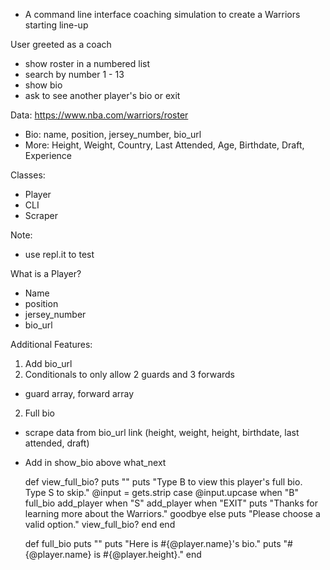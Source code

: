 - A command line interface coaching simulation to create a Warriors starting line-up

User greeted as a coach
- show roster in a numbered list
- search by number 1 - 13
- show bio
- ask to see another player's bio or exit

Data: https://www.nba.com/warriors/roster
- Bio: name, position, jersey_number, bio_url
- More: Height, Weight, Country, Last Attended, Age, Birthdate, Draft, Experience

Classes:
- Player
- CLI
- Scraper

Note:
- use repl.it to test

What is a Player?
- Name
- position
- jersey_number
- bio_url

Additional Features:

1. Add bio_url
2. Conditionals to only allow 2 guards and 3 forwards
- guard array, forward array
2. Full bio
- scrape data from bio_url link (height, weight, height, birthdate, last attended, draft)
- Add in show_bio above what_next

  def view_full_bio?
    puts ""
    puts "Type B to view this player's full bio. Type S to skip."
    @input = gets.strip
    case @input.upcase
    when "B"
      full_bio
      add_player
    when "S"
      add_player
   when "EXIT"
      puts "Thanks for learning more about the Warriors."
      goodbye
    else
      puts "Please choose a valid option."
      view_full_bio?
    end
  end

  def full_bio
    puts ""
    puts "Here is #{@player.name}'s bio."
    puts "#{@player.name} is #{@player.height}."
  end